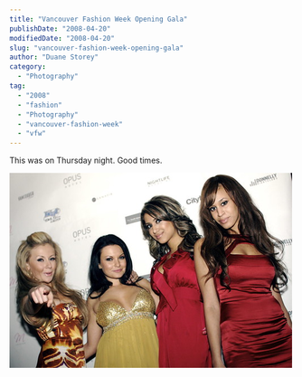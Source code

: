 ```yaml
---
title: "Vancouver Fashion Week Opening Gala"
publishDate: "2008-04-20"
modifiedDate: "2008-04-20"
slug: "vancouver-fashion-week-opening-gala"
author: "Duane Storey"
category:
  - "Photography"
tag:
  - "2008"
  - "fashion"
  - "Photography"
  - "vancouver-fashion-week"
  - "vfw"
---
```


This was on Thursday night. Good times.

[![](_images/vancouver-fashion-week-opening-gala-1.jpg)](http://www.flickr.com/photos/duanestorey/2426336654/)